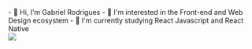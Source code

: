 <div>
  <div style="display: flex;">
    - 👋 Hi, I’m Gabriel Rodrigues 
    - 👀 I'm interested in the Front-end and Web Design ecosystem
    - 🌱 I'm currently studying React Javascript and React Native
  </div>
  
  <img src="https://raw.githubusercontent.com/ogabrielrodrigues/.github/main/TECHNOLOGIES.svg"/>
</div>




